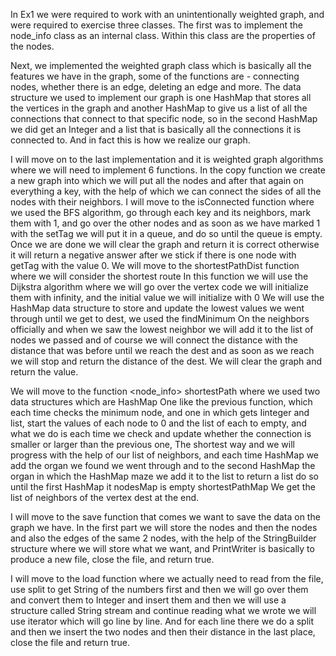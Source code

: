 In Ex1 we were required to work with an unintentionally weighted graph, and were required to exercise three classes.
The first was to implement the node_info class as an internal class.
Within this class are the properties of the nodes.

Next, we implemented the weighted graph class which is basically all the features we have in the graph, some of the functions are - connecting nodes, whether there is an edge, deleting an edge and more.
The data structure we used to implement our graph is one HashMap that stores all the vertices in the graph and another HashMap to give us a list of all the connections that connect to that specific node, so in the second HashMap we did get an Integer and a list that is basically all the connections it is connected to.
And in fact this is how we realize our graph.

I will move on to the last implementation and it is weighted graph algorithms where we will need to implement 6 functions. In the copy function we create a new graph into which we will put all the nodes and after that again on everything a key, with the help of which we can connect the sides of all the nodes with their neighbors.
I will move to the isConnected function where we used the BFS algorithm, go through each key and its neighbors, mark them with 1, and go over the other nodes and as soon as we have marked 1 with the setTag we will put it in a queue, and do so until the queue is empty. Once we are done we will clear the graph and return it is correct otherwise it will return a negative answer after we stick if there is one node with getTag with the value 0.
We will move to the shortestPathDist function where we will consider the shortest route
In this function we will use the Dijkstra algorithm where we will go over the vertex code we will initialize them with infinity, and the initial value we will initialize with 0 We will use the HashMap data structure to store and update the lowest values ​​we went through until we get to dest, we used the findMinimum On the neighbors officially and when we saw the lowest neighbor we will add it to the list of nodes we passed and of course we will connect the distance with the distance that was before until we reach the dest and as soon as we reach we will stop and return the distance of the dest. We will clear the graph and return the value.

We will move to the function <node_info> shortestPath where we used two data structures which are HashMap
One like the previous function, which each time checks the minimum node, and one in which gets Iinteger and list, start the values ​​of each node to 0 and the list of each to empty, and what we do is each time we check and update whether the connection is smaller or larger than the previous one, The shortest way and we will progress with the help of our list of neighbors, and each time HashMap we add the organ we found we went through and to the second HashMap the organ in which the HashMap maze we add it to the list to return a list do so until the first HashMap it nodesMap is empty
 shortestPathMap We get the list of neighbors of the vertex dest at the end.

I will move to the save function that comes we want to save the data on the graph we have. In the first part we will store the nodes and then the nodes and also the edges of the same 2 nodes, with the help of the StringBuilder structure where we will store what we want, and PrintWriter is basically to produce a new file, close the file, and return true.

I will move to the load function where we actually need to read from the file, use split to get String of the numbers first and then we will go over them and convert them to Integer and insert them and then we will use a structure called String stream and continue reading what we wrote we will use iterator which will go line by line.
And for each line there we do a split and then we insert the two nodes and then their distance in the last place, close the file and return true.
